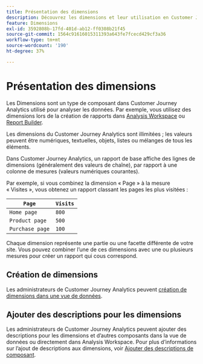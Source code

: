 ```yaml
---
title: Présentation des dimensions
description: Découvrez les dimensions et leur utilisation en Customer Journey Analytics
feature: Dimensions
exl-id: 3592808b-17fd-401d-ab12-ff0308b21f45
source-git-commit: 1564c91616015311393a643fe7fcecd429cf3a36
workflow-type: tm+mt
source-wordcount: '190'
ht-degree: 37%

---
```


# Présentation des dimensions

Les Dimensions sont un type de composant dans Customer Journey Analytics utilisé pour analyser les données. Par exemple, vous utilisez des dimensions lors de la création de rapports dans [Analysis Workspace](/help/analysis-workspace/home.md) ou [Report Builder](/help/report-builder/report-buider-overview.md).

Les dimensions du Customer Journey Analytics sont illimitées ; les valeurs peuvent être numériques, textuelles, objets, listes ou mélanges de tous les éléments.

Dans Customer Journey Analytics, un rapport de base affiche des lignes de dimensions (généralement des valeurs de chaîne), par rapport à une colonne de mesures (valeurs numériques courantes).

Par exemple, si vous combinez la dimension « Page » à la mesure « Visites », vous obtenez un rapport classant les pages les plus visitées :

| `Page` | `Visits` |
| --- | --- |
| `Home page` | `800` |
| `Product page` | `500` |
| `Purchase page` | `100` |

Chaque dimension représente une partie ou une facette différente de votre site. Vous pouvez combiner l’une de ces dimensions avec une ou plusieurs mesures pour créer un rapport qui cous correspond.

## Création de dimensions

Les administrateurs de Customer Journey Analytics peuvent [création de dimensions dans une vue de données](/help/data-views/create-dataview.md#components).

## Ajouter des descriptions pour les dimensions

Les administrateurs de Customer Journey Analytics peuvent ajouter des descriptions pour les dimensions et d’autres composants dans la vue de données ou directement dans Analysis Workspace. Pour plus d’informations sur l’ajout de descriptions aux dimensions, voir [Ajouter des descriptions de composant](/help/components/add-component-descriptions.md).
